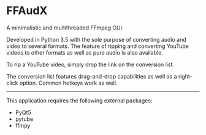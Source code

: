 # FFAudX

A minimalistic and multithreaded FFmpeg GUI.

Developed in Python 3.5 with the sole purpose of converting audio and video to several formats. The feature of ripping and converting YouTube videos to other formats as well as pure audio is also available. 

To rip a YouTube video, simply drop the link on the conversion list.

The conversion list features drag-and-drop capabilities as well as a right-click option. Common hotkeys work as well.

<hr>

This application requires the following external packages:

- PyQt5
- pytube
- ffmpy

